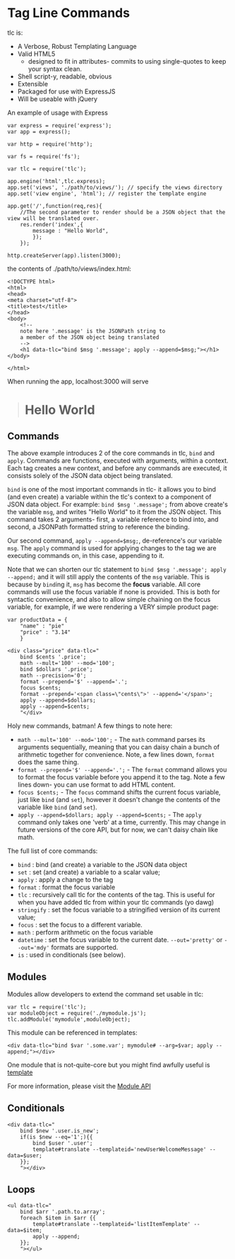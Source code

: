 # Tag Line Commands

tlc is:

* A Verbose, Robust Templating Language
* Valid HTML5
	* designed to fit in attributes- commits to using single-quotes to keep your syntax clean.
* Shell script-y, readable, obvious
* Extensible
* Packaged for use with ExpressJS
* Will be useable with jQuery

An example of usage with Express
	
	var express = require('express');
	var app = express();

	var http = require('http');

	var fs = require('fs');

	var tlc = require('tlc');

	app.engine('html',tlc.express);
	app.set('views', './path/to/views/'); // specify the views directory
	app.set('view engine', 'html'); // register the template engine

	app.get('/',function(req,res){
		//The second parameter to render should be a JSON object that the view will be translated over.
		res.render('index',{
			message : "Hello World",
			});
		});

	http.createServer(app).listen(3000);
	
the contents of ./path/to/views/index.html:
	
	<!DOCTYPE html>
	<html>
	<head>
	<meta charset="utf-8">
	<title>test</title>
	</head>
	<body>
		<!-- 
		note here '.message' is the JSONPath string to 
		a member of the JSON object being translated 
		-->
		<h1 data-tlc="bind $msg '.message'; apply --append=$msg;"></h1>
	</body>

	</html>

When running the app, localhost:3000 will serve
> # Hello World

## Commands

The above example introduces 2 of the core commands in tlc, `bind` and `apply`.  Commands are functions, executed with arguments, within a context.
Each tag creates a new context, and before any commands are executed, it consists solely of the JSON data object being translated.

`bind` is one of the most important commands in tlc- it allows you to bind (and even create) a variable within the tlc's context to a component of
JSON data object.  For example: `bind $msg '.message';` from above create's the variable `msg`, and writes "Hello World" to it from the JSON object.
This command takes 2 arguments- first, a variable reference to bind into, and second, a JSONPath formatted string to reference the binding.  

Our second command, `apply --append=$msg;`, de-reference's our variable `msg`.  The `apply` command is used for applying 
changes to the tag we are executing commands on, in this case, appending to it.

Note that we can shorten our tlc statement to `bind $msg '.message'; apply --append;` and it will still apply the contents of the `msg` variable.
This is because by `bind`ing it, `msg` has become the **focus** variable.  All core commands will use the focus variable if none is provided.  This
is both for syntactic convenience, and also to allow simple chaining on the focus variable, for example, if we were rendering a VERY 
simple product page:
	
	var productData = {
		"name" : "pie"
		"price" : "3.14"
		}

	<div class="price" data-tlc="
		bind $cents '.price';
		math --mult='100' --mod='100';
		bind $dollars '.price';
		math --precision='0';
		format --prepend='$' --append='.';
		focus $cents;
		format --prepend='<span class=\"cents\">' --append='</span>';
		apply --append=$dollars;
		apply --append=$cents;
		"</div>
		
Holy new commands, batman!  A few things to note here:
* `math --mult='100' --mod='100';` - The `math` command parses its arguments sequentially, meaning that you can daisy chain a bunch of arithmetic together for convenience.  Note, a few lines down, `format` does the same thing.
* `format --prepend='$' --append='.';` - The `format` command allows you to format the focus variable before you append it to the tag.  Note a few lines down- you can use format to add HTML content.
* `focus $cents;` - The `focus` command shifts the current focus variable, just like `bind` (and `set`), however it doesn't change the contents of the variable like `bind` (and `set`).
* `apply --append=$dollars; apply --append=$cents;` - The `apply` command only takes one 'verb' at a time, currently.  This may change in future versions of the core API, but for now, we can't daisy chain like math.

The full list of core commands:
* `bind` : bind (and create) a variable to the JSON data object
* `set` : set  (and create) a variable to a scalar value;
* `apply` : apply a change to the tag
* `format` : format the focus variable
* `tlc` : recursively call tlc for the contents of the tag.  This is useful for when you have added tlc from within your tlc commands (yo dawg)
* `stringify` : set the focus variable to a stringified version of its current value;
* `focus` : set the focus to a different variable.
* `math` : perform arithmetic on the focus variable
* `datetime` : set the focus variable to the current date.  `--out='pretty'` or `--out='mdy'` formats are supported.
* `is` : used in conditionals (see below).

## Modules

Modules allow developers to extend the command set usable in tlc:

	var tlc = require('tlc');
	var moduleObject = require('./mymodule.js');
	tlc.addModule('mymodule',moduleObject);
	
This module can be referenced in templates:

	<div data-tlc="bind $var '.some.var'; mymodule# --arg=$var; apply --append;"></div>

One module that is not-quite-core but you might find awfully useful is [template](https://github.com/michaelchance/tlc-template)

For more information, please visit the [Module API](modules.md)
	
## Conditionals

	<div data-tlc="
		bind $new '.user.is_new';
		if(is $new --eq='1';){{
			bind $user '.user';
			template#translate --templateid='newUserWelcomeMessage' --data=$user;
		}};
		"></div>
		

	


## Loops

	<ul data-tlc="
		bind $arr '.path.to.array';
		foreach $item in $arr {{
			template#translate --templateid='listItemTemplate' --data=$item;
			apply --append;
		}};
		"></ul>


	